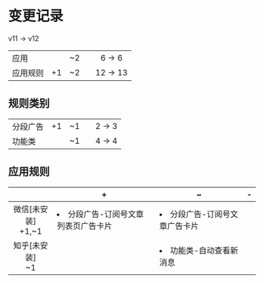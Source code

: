 # 变更记录

v11 -> v12

||||||
|-|:-:|:-:|:-:|:-:|
|应用||~2||6 -> 6|
|应用规则|+1|~2||12 -> 13|

## 规则类别

||||||
|-|:-:|:-:|:-:|:-:|
|分段广告|+1|~1||2 -> 3|
|功能类||~1||4 -> 4|

## 应用规则

||+|~|-|
|:-:|-|-|-|
|微信[未安装]<br>+1,~1|<li>分段广告-订阅号文章列表页广告卡片|<li>分段广告-订阅号文章广告卡片||
|知乎[未安装]<br>~1||<li>功能类-自动查看新消息||

